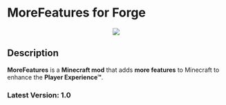 # MoreFeatures for Forge

<p align="center"><img src="https://github.com/xf8b/MoreFeatures/tree/master/src/main/resources/logo.png"></p>

## Description
**MoreFeatures** is a **Minecraft mod** that adds **more features** to Minecraft to enhance the **Player Experience™**.
### Latest Version: 1.0